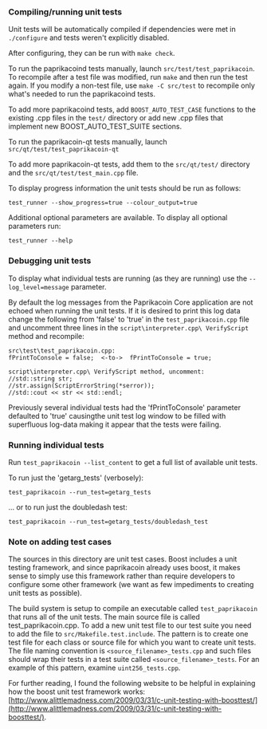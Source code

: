 ### Compiling/running unit tests

Unit tests will be automatically compiled if dependencies were met in `./configure`
and tests weren't explicitly disabled.

After configuring, they can be run with `make check`.

To run the paprikacoind tests manually, launch `src/test/test_paprikacoin`. To recompile
after a test file was modified, run `make` and then run the test again. If you
modify a non-test file, use `make -C src/test` to recompile only what's needed
to run the paprikacoind tests.

To add more paprikacoind tests, add `BOOST_AUTO_TEST_CASE` functions to the existing
.cpp files in the `test/` directory or add new .cpp files that
implement new BOOST_AUTO_TEST_SUITE sections.

To run the paprikacoin-qt tests manually, launch `src/qt/test/test_paprikacoin-qt`

To add more paprikacoin-qt tests, add them to the `src/qt/test/` directory and
the `src/qt/test/test_main.cpp` file.

To display progress information the unit tests should be run as follows:

`test_runner --show_progress=true --colour_output=true`

Additional optional parameters are available. To display all optional parameters run:

`test_runner --help`

### Debugging unit tests

To display what individual tests are running (as they are running) use the
`--log_level=message` parameter.  

By default the log messages from the Paprikacoin Core application are not echoed 
when running the unit tests.  If it is desired to print this log data change 
the following from 'false' to 'true' in the `test_paprikacoin.cpp` file and uncomment
three lines in the `script\interpreter.cpp\ VerifyScript` method and recompile:

    src\test\test_paprikacoin.cpp:
    fPrintToConsole = false;  <-to->  fPrintToConsole = true;

    script\interpreter.cpp\ VerifyScript method, uncomment:
    //std::string str;
    //str.assign(ScriptErrorString(*serror));
    //std::cout << str << std::endl;

Previously several individual tests had the 'fPrintToConsole' parameter defaulted to 
'true' causingthe unit test log window to be filled with superfluous log-data making 
it appear that the tests were failing.

### Running individual tests

Run `test_paprikacoin --list_content` to get a full list of available unit tests.

To run just the 'getarg_tests' (verbosely):

    test_paprikacoin --run_test=getarg_tests

... or to run just the doubledash test:

    test_paprikacoin --run_test=getarg_tests/doubledash_test

### Note on adding test cases

The sources in this directory are unit test cases.  Boost includes a
unit testing framework, and since paprikacoin already uses boost, it makes
sense to simply use this framework rather than require developers to
configure some other framework (we want as few impediments to creating
unit tests as possible).

The build system is setup to compile an executable called `test_paprikacoin`
that runs all of the unit tests.  The main source file is called
test_paprikacoin.cpp. To add a new unit test file to our test suite you need 
to add the file to `src/Makefile.test.include`. The pattern is to create 
one test file for each class or source file for which you want to create 
unit tests.  The file naming convention is `<source_filename>_tests.cpp` 
and such files should wrap their tests in a test suite 
called `<source_filename>_tests`. For an example of this pattern, 
examine `uint256_tests.cpp`.

For further reading, I found the following website to be helpful in
explaining how the boost unit test framework works:
[http://www.alittlemadness.com/2009/03/31/c-unit-testing-with-boosttest/](http://www.alittlemadness.com/2009/03/31/c-unit-testing-with-boosttest/).
